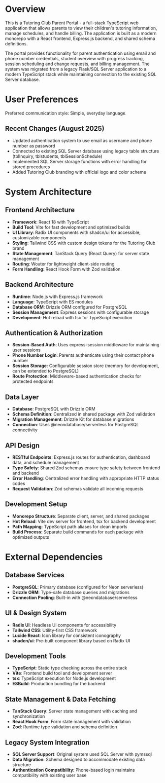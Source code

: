 # Overview

This is a Tutoring Club Parent Portal - a full-stack TypeScript web application that allows parents to view their children's tutoring information, manage schedules, and handle billing. The application is built as a modern monorepo with a React frontend, Express.js backend, and shared schema definitions.

The portal provides functionality for parent authentication using email and phone number credentials, student overview with progress tracking, session scheduling and change requests, and billing management. The system was migrated from a legacy Flask/SQL Server application to a modern TypeScript stack while maintaining connection to the existing SQL Server database.

# User Preferences

Preferred communication style: Simple, everyday language.

## Recent Changes (August 2025)
- Updated authentication system to use email as username and phone number as password
- Connected to existing SQL Server database using legacy table structure (tblInquiry, tblstudents, tblSessionSchedule)
- Implemented SQL Server storage functions with error handling for stored procedures
- Added Tutoring Club branding with official logo and color scheme

# System Architecture

## Frontend Architecture
- **Framework**: React 18 with TypeScript
- **Build Tool**: Vite for fast development and optimized builds
- **UI Library**: Radix UI components with shadcn/ui for accessible, customizable components
- **Styling**: Tailwind CSS with custom design tokens for the Tutoring Club brand
- **State Management**: TanStack Query (React Query) for server state management
- **Routing**: Wouter for lightweight client-side routing
- **Form Handling**: React Hook Form with Zod validation

## Backend Architecture
- **Runtime**: Node.js with Express.js framework
- **Language**: TypeScript with ES modules
- **Database ORM**: Drizzle ORM configured for PostgreSQL
- **Session Management**: Express sessions with configurable storage
- **Development**: Hot reload with tsx for TypeScript execution

## Authentication & Authorization
- **Session-Based Auth**: Uses express-session middleware for maintaining user sessions
- **Phone Number Login**: Parents authenticate using their contact phone number
- **Session Storage**: Configurable session store (memory for development, can be extended to PostgreSQL)
- **Route Protection**: Middleware-based authentication checks for protected endpoints

## Data Layer
- **Database**: PostgreSQL with Drizzle ORM
- **Schema Definition**: Centralized in shared package with Zod validation
- **Migration Management**: Drizzle Kit for database migrations
- **Connection**: Uses @neondatabase/serverless for PostgreSQL connectivity

## API Design
- **RESTful Endpoints**: Express.js routes for authentication, dashboard data, and schedule management
- **Type Safety**: Shared Zod schemas ensure type safety between frontend and backend
- **Error Handling**: Centralized error handling with appropriate HTTP status codes
- **Request Validation**: Zod schemas validate all incoming requests

## Development Setup
- **Monorepo Structure**: Separate client, server, and shared packages
- **Hot Reload**: Vite dev server for frontend, tsx for backend development
- **Path Mapping**: TypeScript path aliases for clean imports
- **Build Process**: Separate build commands for each package with optimized outputs

# External Dependencies

## Database Services
- **PostgreSQL**: Primary database (configured for Neon serverless)
- **Drizzle ORM**: Type-safe database queries and migrations
- **Connection Pooling**: Built-in with @neondatabase/serverless

## UI & Design System
- **Radix UI**: Headless UI components for accessibility
- **Tailwind CSS**: Utility-first CSS framework
- **Lucide React**: Icon library for consistent iconography
- **shadcn/ui**: Pre-built component library based on Radix UI

## Development Tools
- **TypeScript**: Static type checking across the entire stack
- **Vite**: Frontend build tool and development server
- **tsx**: TypeScript execution for Node.js development
- **ESBuild**: Production bundling for the backend

## State Management & Data Fetching
- **TanStack Query**: Server state management with caching and synchronization
- **React Hook Form**: Form state management with validation
- **Zod**: Runtime type validation and schema definition

## Legacy System Integration
- **SQL Server Support**: Original system used SQL Server with pymssql
- **Data Migration**: Schema designed to accommodate existing data structure
- **Authentication Compatibility**: Phone-based login maintains compatibility with existing user base